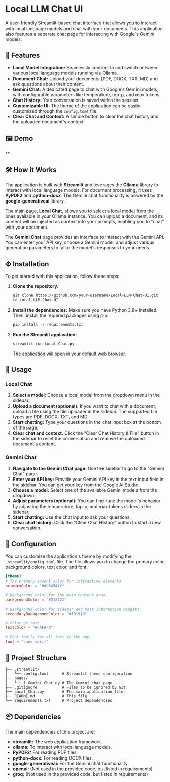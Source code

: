 # Local LLM Chat UI

A user-friendly Streamlit-based chat interface that allows you to interact with local language models and chat with your documents. This application also features a separate chat page for interacting with Google's Gemini models.

## 🚀 Features

  * **Local Model Integration:** Seamlessly connect to and switch between various local language models running via Ollama.
  * **Document Chat:** Upload your documents (PDF, DOCX, TXT, MD) and ask questions about their content.
  * **Gemini Chat:** A dedicated page to chat with Google's Gemini models, with configurable parameters like temperature, top-p, and max tokens.
  * **Chat History:** Your conversation is saved within the session.
  * **Customizable UI:** The theme of the application can be easily customized through the `config.toml` file.
  * **Clear Chat and Context:** A simple button to clear the chat history and the uploaded document's context.

## 🖼️ Demo

\*\*

## 🛠️ How it Works

The application is built with **Streamlit** and leverages the **Ollama** library to interact with local language models. For document processing, it uses **PyPDF2** and **python-docx**. The Gemini chat functionality is powered by the **google-generativeai** library.

The main page, **Local Chat**, allows you to select a local model from the ones available in your Ollama instance. You can upload a document, and its content will be injected as context into your prompts, enabling you to "chat" with your document.

The **Gemini Chat** page provides an interface to interact with the Gemini API. You can enter your API key, choose a Gemini model, and adjust various generation parameters to tailor the model's responses to your needs.

## ⚙️ Installation

To get started with this application, follow these steps:

1.  **Clone the repository:**

    ```bash
    git clone https://github.com/your-username/Local-LLM-Chat-UI.git
    cd Local-LLM-Chat-UI
    ```

2.  **Install the dependencies:**
    Make sure you have Python 3.8+ installed. Then, install the required packages using pip:

    ```bash
    pip install -r requirements.txt
    ```

3.  **Run the Streamlit application:**

    ```bash
    streamlit run Local_Chat.py
    ```

    The application will open in your default web browser.

## 📖 Usage

### Local Chat

1.  **Select a model:** Choose a local model from the dropdown menu in the sidebar.
2.  **Upload a document (optional):** If you want to chat with a document, upload a file using the file uploader in the sidebar. The supported file types are PDF, DOCX, TXT, and MD.
3.  **Start chatting:** Type your questions in the chat input box at the bottom of the page.
4.  **Clear chat and context:** Click the "Clear Chat History & File" button in the sidebar to reset the conversation and remove the uploaded document's content.

### Gemini Chat

1.  **Navigate to the Gemini Chat page:** Use the sidebar to go to the "Gemini Chat" page.
2.  **Enter your API key:** Provide your Gemini API key in the text input field in the sidebar. You can get your key from the [Google AI Studio](https://aistudio.google.com/apikey).
3.  **Choose a model:** Select one of the available Gemini models from the dropdown.
4.  **Adjust parameters (optional):** You can fine-tune the model's behavior by adjusting the temperature, top-p, and max tokens sliders in the sidebar.
5.  **Start chatting:** Use the chat input to ask your questions.
6.  **Clear chat history:** Click the "Clear Chat History" button to start a new conversation.

## 🎨 Configuration

You can customize the application's theme by modifying the `.streamlit/config.toml` file. The file allows you to change the primary color, background colors, text color, and font.

```toml
[theme]
# The primary accent color for interactive elements.
primaryColor = "#db3434ff"

# Background color for the main content area.
backgroundColor = "#212121"

# Background color for sidebar and most interactive widgets.
secondaryBackgroundColor = "#191919"

# Color of text.
textColor = "#FAFAFA"

# Font family for all text in the app.
font = "sans serif"
```

## 📂 Project Structure

```
├── .streamlit/
│   └── config.toml      # Streamlit theme configuration
├── pages/
│   └── 1_Gemini_Chat.py # The Gemini chat page
├── .gitignore           # Files to be ignored by Git
├── Local_Chat.py        # The main application file
├── README.md            # This file
└── requirements.txt     # Project dependencies
```

## 📦 Dependencies

The main dependencies of this project are:

  * **streamlit:** The web application framework.
  * **ollama:** To interact with local language models.
  * **PyPDF2:** For reading PDF files.
  * **python-docx:** For reading DOCX files.
  * **google-generativeai:** For the Gemini chat functionality.
  * **openai:** (Not used in the provided code, but listed in requirements)
  * **groq:** (Not used in the provided code, but listed in requirements)

